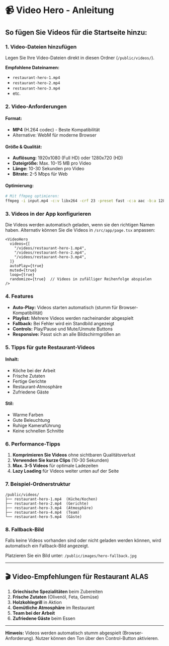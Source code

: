 # 📹 Video Hero - Anleitung

## So fügen Sie Videos für die Startseite hinzu:

### 1. **Video-Dateien hinzufügen**
Legen Sie Ihre Video-Dateien direkt in diesen Ordner (`/public/videos/`).

**Empfohlene Dateinamen:**
- `restaurant-hero-1.mp4`
- `restaurant-hero-2.mp4`
- `restaurant-hero-3.mp4`
- etc.

### 2. **Video-Anforderungen**

#### **Format:**
- **MP4** (H.264 codec) - Beste Kompatibilität
- Alternative: WebM für moderne Browser

#### **Größe & Qualität:**
- **Auflösung:** 1920x1080 (Full HD) oder 1280x720 (HD)
- **Dateigröße:** Max. 10-15 MB pro Video
- **Länge:** 10-30 Sekunden pro Video
- **Bitrate:** 2-5 Mbps für Web

#### **Optimierung:**
```bash
# Mit ffmpeg optimieren:
ffmpeg -i input.mp4 -c:v libx264 -crf 23 -preset fast -c:a aac -b:a 128k -movflags +faststart output.mp4
```

### 3. **Videos in der App konfigurieren**

Die Videos werden automatisch geladen, wenn sie den richtigen Namen haben.
Alternativ können Sie die Videos in `/src/app/page.tsx` anpassen:

```tsx
<VideoHero
  videos={[
    "/videos/restaurant-hero-1.mp4",
    "/videos/restaurant-hero-2.mp4",
    "/videos/restaurant-hero-3.mp4",
  ]}
  autoPlay={true}
  muted={true}
  loop={true}
  randomize={true}  // Videos in zufälliger Reihenfolge abspielen
/>
```

### 4. **Features**

- **Auto-Play:** Videos starten automatisch (stumm für Browser-Kompatibilität)
- **Playlist:** Mehrere Videos werden nacheinander abgespielt
- **Fallback:** Bei Fehler wird ein Standbild angezeigt
- **Controls:** Play/Pause und Mute/Unmute Buttons
- **Responsive:** Passt sich an alle Bildschirmgrößen an

### 5. **Tipps für gute Restaurant-Videos**

#### **Inhalt:**
- Köche bei der Arbeit
- Frische Zutaten
- Fertige Gerichte
- Restaurant-Atmosphäre
- Zufriedene Gäste

#### **Stil:**
- Warme Farben
- Gute Beleuchtung
- Ruhige Kameraführung
- Keine schnellen Schnitte

### 6. **Performance-Tipps**

1. **Komprimieren Sie Videos** ohne sichtbaren Qualitätsverlust
2. **Verwenden Sie kurze Clips** (10-30 Sekunden)
3. **Max. 3-5 Videos** für optimale Ladezeiten
4. **Lazy Loading** für Videos weiter unten auf der Seite

### 7. **Beispiel-Ordnerstruktur**

```
/public/videos/
├── restaurant-hero-1.mp4  (Küche/Kochen)
├── restaurant-hero-2.mp4  (Gerichte)
├── restaurant-hero-3.mp4  (Atmosphäre)
├── restaurant-hero-4.mp4  (Team)
└── restaurant-hero-5.mp4  (Gäste)
```

### 8. **Fallback-Bild**

Falls keine Videos vorhanden sind oder nicht geladen werden können,
wird automatisch ein Fallback-Bild angezeigt.

Platzieren Sie ein Bild unter:
`/public/images/hero-fallback.jpg`

---

## 🎬 Video-Empfehlungen für Restaurant ALAS

1. **Griechische Spezialitäten** beim Zubereiten
2. **Frische Zutaten** (Olivenöl, Feta, Gemüse)
3. **Holzkohlegrill** in Aktion
4. **Gemütliche Atmosphäre** im Restaurant
5. **Team bei der Arbeit**
6. **Zufriedene Gäste** beim Essen

---

**Hinweis:** Videos werden automatisch stumm abgespielt (Browser-Anforderung).
Nutzer können den Ton über den Control-Button aktivieren.